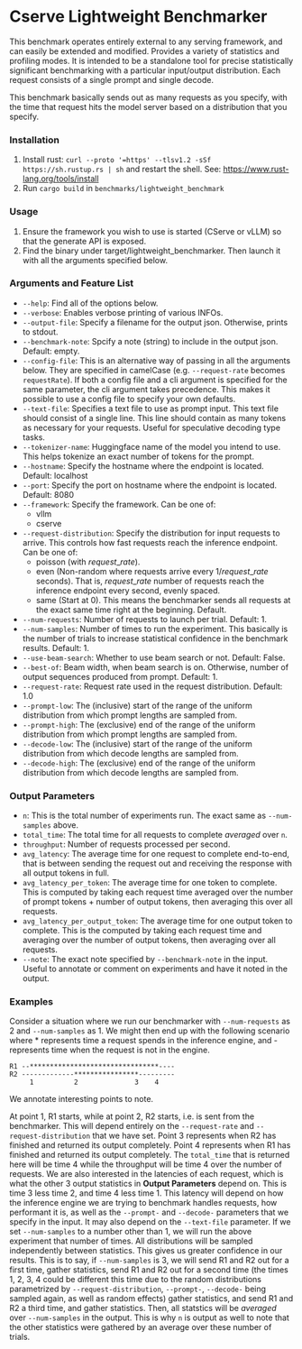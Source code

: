 # Cserve Lightweight Benchmarker
This benchmark operates entirely external to any serving framework, and can easily be extended and modified. Provides a variety of statistics and profiling modes. It is intended to be a standalone tool for precise statistically significant benchmarking with a particular input/output distribution. Each request consists of a single prompt and single decode. 

This benchmark basically sends out as many requests as you specify, with the time that request hits the model server based on a distribution that you specify.

### Installation
1) Install rust: `curl --proto '=https' --tlsv1.2 -sSf https://sh.rustup.rs | sh` and restart the shell. See: https://www.rust-lang.org/tools/install
2) Run `cargo build` in `benchmarks/lightweight_benchmark`

### Usage
1) Ensure the framework you wish to use is started (CServe or vLLM) so that the generate API is exposed.
2) Find the binary under target/lightweight_benchmarker. Then launch it with all the arguments specified below.

### Arguments and Feature List
* `--help`: Find all of the options below.
* `--verbose`: Enables verbose printing of various INFOs.
* `--output-file`: Specify a filename for the output json. Otherwise, prints to stdout.
* `--benchmark-note`: Spcify a note (string) to include in the output json. Default: empty.
* `--config-file`: This is an alternative way of passing in all the arguments below. They are specified in camelCase (e.g. `--request-rate` becomes `requestRate`). If both a config file and a cli argument is specified for the same parameter, the cli argument takes precedence. This makes it possible to use a config file to specify your own defaults.
* `--text-file`: Specifies a text file to use as prompt input. This text file should consist of a single line. This line should contain as many tokens as necessary for your requests. Useful for speculative decoding type tasks.
* `--tokenizer-name`: Huggingface name of the model you intend to use. This helps tokenize an exact number of tokens for the prompt.
* `--hostname`: Specify the hostname where the endpoint is located. Default: localhost 
* `--port`: Specify the port on hostname where the endpoint is located. Default: 8080
* `--framework`: Specify the framework. Can be one of:
    * vllm
    * cserve
* `--request-distribution`: Specify the distribution for input requests to arrive. This controls how fast requests reach the inference endpoint. Can be one of:
    * poisson (with $request\_rate$).
    * even (Non-random where requests arrive every $1/request\_rate$ seconds). That is, $request\_rate$ number of requests reach the inference endpoint every second, evenly spaced.
    * same (Start at 0). This means the benchmarker sends all requests at the exact same time right at the beginning. Default.
* `--num-requests`: Number of requests to launch per trial. Default: 1.
* `--num-samples`: Number of times to run the experiment. This basically is the number of trials to increase statistical confidence in the benchmark results. Default: 1.
* `--use-beam-search`: Whether to use beam search or not. Default: False.
* `--best-of`: Beam width, when beam search is on. Otherwise, number of output sequences produced from prompt. Default: 1.
* `--request-rate`: Request rate used in the request distribution. Default: 1.0
* `--prompt-low`: The (inclusive) start of the range of the uniform distribution from which prompt lengths are sampled from.
* `--prompt-high`: The (exclusive) end of the range of the uniform distribution from which prompt lengths are sampled from.
* `--decode-low`: The (inclusive) start of the range of the uniform distribution from which decode lengths are sampled from.
* `--decode-high`: The (exclusive) end of the range of the uniform distribution from which decode lengths are sampled from.

### Output Parameters
* `n`: This is the total number of experiments run. The exact same as `--num-samples` above.
* `total_time`: The total time for all requests to complete *averaged* over `n`.
* `throughput`: Number of requests processed per second.
* `avg_latency`: The average time for one request to complete end-to-end, that is between sending the request out and receiving the response with all output tokens in full.
* `avg_latency_per_token`: The average time for one token to complete. This is computed by taking each request time averaged over the number of prompt tokens + number of output tokens, then averaging this over all requests.
* `avg_latency_per_output_token`: The average time for one output token to complete. This is the computed by taking each request time and averaging over the number of output tokens, then averaging over all requests.
* `--note`: The exact note specified by `--benchmark-note` in the input. Useful to annotate or comment on experiments and have it noted in the output.

### Examples
Consider a situation where we run our benchmarker with `--num-requests` as 2 and `--num-samples` as 1. We might then end up with the following scenario where \* represents time a request spends in the inference engine, and \- represents time when the request is not in the engine.

```
R1 --********************************----
R2 -------------****************---------
     1          2              3    4
```

We annotate interesting points to note.


At point 1, R1 starts, while at point 2, R2 starts, i.e. is sent from the benchmarker. This will depend entirely on the `--request-rate` and `--request-distribution` that we have set. Point 3 represents when R2 has finished and returned its output completely.
Point 4 represents when R1 has finished and returned its output completely. The `total_time` that is returned here will be time 4 while the throughput will be time 4 over the number of requests.
We are also interested in the latencies of each request, which is what the other 3 output statistics in **Output Parameters** depend on. This is time 3 less time 2, and time 4 less time 1. This latency will depend on how the inference engine we are trying to benchmark handles requests, how performant it is, as well as the `--prompt-` and `--decode-` parameters that we specify in the input. It may also depend on the `--text-file` parameter.
If we set `--num-samples` to a number other than 1, we will run the above experiment that number of times. All distributions will be sampled independently between statistics. This gives us greater confidence in our results. This is to say, if `--num-samples` is 3, we will send R1 and R2 out for a first time, gather statistics, send R1 and R2 out for a second time (the times 1, 2, 3, 4 could be different this time due to the random distributions parametrized by `--request-distribution`, `--prompt-`, `--decode-` being sampled again, as well as random effects) gather statistics, and send R1 and R2 a third time, and gather statistics. Then, all statstics will be *averaged* over `--num-samples` in the output. This is why `n` is output as well to note that the other statistics were gathered by an average over these number of trials.
